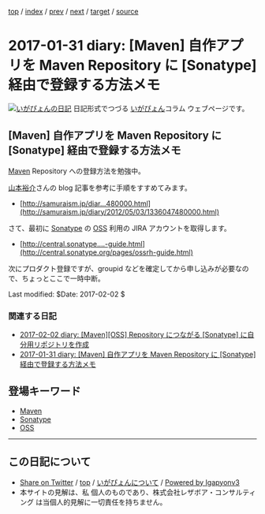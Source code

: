 [top](../index.html) 
 / [index](index.html) 
 / [prev](ig170130.html) 
 / [next](ig170201.html) 
 / [target](http://www.igapyon.jp/igapyon/diary/2017/ig170131.html) 
 / [source](https://github.com/igapyon/diary/blob/master/2017/ig170131.src.md) 

2017-01-31 diary: [Maven] 自作アプリを Maven Repository に [Sonatype] 経由で登録する方法メモ
=====================================================================================================
[![いがぴょんの日記](http://www.igapyon.jp/igapyon/diary/images/iga200306s.jpg "いがぴょん")](http://www.igapyon.jp/igapyon/diary/memo/memoigapyon.html) 日記形式でつづる [いがぴょん](http://www.igapyon.jp/igapyon/diary/memo/memoigapyon.html)コラム ウェブページです。

## [Maven] 自作アプリを Maven Repository に [Sonatype] 経由で登録する方法メモ

[Maven](../keyword/maven.html) Repository への登録方法を勉強中。

[山本裕介](http://samuraism.jp/diary/)さんの blog 記事を参考に手順をすすめてみます。

* [http://samuraism.jp/diar...480000.html](http://samuraism.jp/diary/2012/05/03/1336047480000.html)

さて、最初に [Sonatype](../keyword/sonatype.html) の [OSS](../keyword/oss.html) 利用の JIRA アカウントを取得します。

* [http://central.sonatype....-guide.html](http://central.sonatype.org/pages/ossrh-guide.html)

次にプロダクト登録ですが、groupid などを確定してから申し込みが必要なので、ちょっとここで一時中断。

Last modified: $Date: 2017-02-02 $

### 関連する日記

* [2017-02-02 diary: [Maven][OSS] Repository につながる [Sonatype] に自分用リポジトリを作成](http://www.igapyon.jp/igapyon/diary/2017/ig170202.html)
* [2017-01-31 diary: [Maven] 自作アプリを Maven Repository に [Sonatype] 経由で登録する方法メモ](http://www.igapyon.jp/igapyon/diary/2017/ig170131.html)

## 登場キーワード

* [Maven](../keyword/maven.html)
* [Sonatype](../keyword/sonatype.html)
* [OSS](../keyword/oss.html)

----------------------------------------------------------------------------------------------------

## この日記について

* [Share on Twitter](https://twitter.com/intent/tweet?hashtags=igapyon%2Cdiary%2C%E3%81%84%E3%81%8C%E3%81%B4%E3%82%87%E3%82%93%2CMaven%2CSonatype%2COSS&text=%5BMaven%5D+%E8%87%AA%E4%BD%9C%E3%82%A2%E3%83%97%E3%83%AA%E3%82%92+Maven+Repository+%E3%81%AB+%5BSonatype%5D+%E7%B5%8C%E7%94%B1%E3%81%A7%E7%99%BB%E9%8C%B2%E3%81%99%E3%82%8B%E6%96%B9%E6%B3%95%E3%83%A1%E3%83%A2&url=http%3A%2F%2Fwww.igapyon.jp%2Figapyon%2Fdiary%2F2017%2Fig170131.html) / [top](../index.html) / [いがぴょんについて](http://www.igapyon.jp/igapyon/diary/memo/memoigapyon.html) / [Powered by Igapyonv3](https://github.com/igapyon/igapyonv3)
* 本サイトの見解は、私 個人のものであり、株式会社レザボア・コンサルティング は当個人的見解に一切責任を持ちません。 
